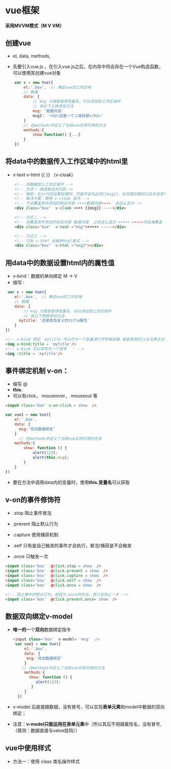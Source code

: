 # vue框架

**采用MVVM模式（M V VM）**

## 创建vue

- el,  data,  methods,

- 先要引入vue.js ，在引入vue.js之后，在内存中将会存在一个Vue构造函数，可以使用其创建vue对象

``` js
    var v = new Vue({
        el:'.box',  // 确定vue的工作区域
        // 数据
        data: {
            // msg 为随意取得变量名，可以添加到工作区域中
        	// 有以下三种添加方法
            msg: '数据内容'  
        	msg2： '<h2>这是一个二级标题</h2>'
        }
        // 在methods中定义了当前vue实例可用的方法
      	methods:{
            show:function() {...}
    	}
    })
```

##  将data中的数据传入工作区域中的**html**里

  - v-text             v-html                     {{ }}          （v-cloak）

```html
	<!-- 将数据放入工作区域中 -->
	<!-- 方式一 插值表达式闪烁-->
	<!-- 缺陷：在js代码加载较慢时，页面中会先出现{{msg}}，在页面加载好之后才会变为数据内容 -->
	<!-- 解决方案：使用 v-cloak 指令 -->
	<!-- 不会覆盖其中添加的前后内容 ++++数据内容----  会这么显示-->
	<div class="box"  v-cloak >+++ {{msg}} ----</div>

	<!-- 方式二 -->
	<!-- 会覆盖其中添加的前后内容 数据内容  之会这么显示 +++++ -----将会被覆盖 -->
	<div class="box"  v-text ="msg">+++++ -----</div>

	<!-- 方式三 -->
	<!-- 只有 v-html 会解析html格式 -->
	<div class="box"  v-html ="msg2"></div>
```

## 用data中的数据设置html内的属性值

  - v-bind：数据的单向绑定  M  ->   V
  - 缩写   :

  ```js
   var v = new Vue({
      el:'.box',  // 确定vue的工作区域
      // 数据
      data: {
          // msg 为随意取得变量名，可以添加到工作区域中
          // 有以下两种添加方法
       	mytitle: '这是我自定义的title属性'
      }
  })
  ```

  ```html
  <!-- v-bind 绑定  mytitle 可以作为一个变量进行字符串拼接 或者其他的js合法表达式-->
  <img v-bind:title = 'mytitle'/>
  <!-- v-bind 可以简写为一个冒号  ： -->
  <img :title = 'mytitle'/>
  ```

  

## 事件绑定机制 v-on：

  - 缩写     @
  - **this.**
  - 可以有click， mouseover， mouseout 等

  ```html
  <input class='box' v-on:click = show  />
  ```

  ```js
  var vue1 = new Vue({
      el:'.box',
      data: {
		msg:'双向数据绑定'
      }
    	// 在methods中定义了当前vue实例可用的方法
      methods:{
          show: function () {
              alert(123);
      		  alert(this.msg);
          }
      }
  })
  ```
- 要在方法中调用data内的变量时，使用**this.变量名**可以获取

## v-on的事件修饰符

  - .stop                阻止事件冒泡

  - .prevent          阻止默认行为

  - .capture          使用捕获机制

  - .self                只有是自己触发的事件才会执行，冒泡/捕获是不会触发

  - .once             只触发一次

    

  ```html
  <input class='box'  @click.stop = show  />
  <input class='box'  @click.prevent = show  />
  <input class='box'  @click.capture = show  />
  <input class='box'  @click.self = show  />
  <input class='box'  @click.once = show  />
  
  <!-- 阻止事件的默认行为，但因为.once的存在，其只会阻止一次 -->
  <input class='box'  @click.prevent.once= show  />
  ```

## 数据双向绑定v-model

- **唯一的**一个**双向**数据绑定指令

  ```js
  <input class='box'  v-model= 'msg'  />
   var vue1 = new Vue({
       el:'.box',
       data: {
  		msg:'双向数据绑定'
       }
      // 在methods中定义了当前vue实例可用的方法
       methods:{
         show: function () {
            alert(123);
          }
       }
    })
  ```

- v-model 后直接跟数据，没有冒号，可以实现**表单元素**和model中数据的双向绑定；
- 注意：**v-model只能运用在表单元素**中（所以其后不用跟属性名，没有冒号,（猜测：数据直接与value挂钩））

## vue中使用样式

- 方法一：使用 class 类名操作样式











